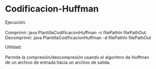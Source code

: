 # Codificacion-Huffman
 Ejecución: <br /> <br />
            Comprimir:    java PlantillaCodificacionHuffman -c filePathIn filePathOut  <br />
            Decomprimir:  java PlantillaCodificacionHuffman -d filePathIn filePathOut  <br />
  
 Utilidad:  <br /> <br /> Permite la compresión/descompresión usando el algoritmo de Huffman <br />
 de un archivo de entrada hacia un archivo de salida. 
